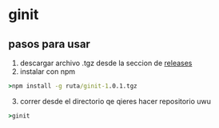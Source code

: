 # ginit
## pasos para usar
1. descargar archivo .tgz desde la seccion de [releases](https://github.com/10170825/ginit/releases)
2. instalar con npm
```cmd
>npm install -g ruta/ginit-1.0.1.tgz
```
3. correr desde el directorio qe qieres hacer repositorio uwu
```cmd
>ginit
```

